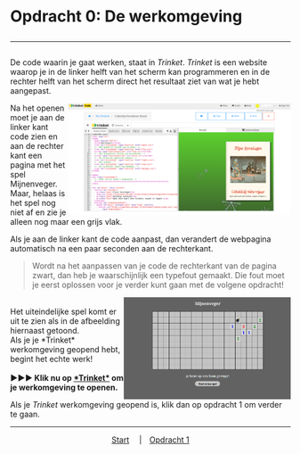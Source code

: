 # Opdracht 0: De werkomgeving<hr>

De code waarin je gaat werken, staat in *Trinket*. *Trinket* is een website waarop je in de linker helft van het scherm kan programmeren en in de rechter helft van het scherm direct het resultaat ziet van wat je hebt aangepast.  

<img src="images/trinket.png" alt="drawing" width="400" align="right"/>

Na het openen moet je aan de linker kant code zien en aan de rechter kant een pagina met het spel Mijnenveger. Maar, helaas is het spel nog niet af en zie je alleen nog maar een grijs vlak.

Als je aan de linker kant de code aanpast, dan verandert de webpagina automatisch na een paar seconden aan de rechterkant. 

 > Wordt na het aanpassen van je code de rechterkant van de pagina zwart, dan heb je waarschijnlijk een typefout gemaakt. Die fout moet je eerst oplossen voor je verder kunt gaan met de volgene opdracht!

<img src="images/mijnenveger0_1.png" alt="drawing" width="300" align="right"/>
<br>
Het uiteindelijke spel komt er uit te zien als in de afbeelding hiernaast getoond.  
<br>
Als je je *Trinket* werkomgeving geopend hebt, begint het echte werk!<br> 
<br>
<b>▶▶▶ Klik nu op <a href="https://trinket.io/embed/html/xxxxxxxxxxxx" target="_blank">*Trinket*</a> om je werkomgeving te openen.</b>   

Als je *Trinket* werkomgeving geopend is, klik dan op opdracht 1 om verder te gaan.
<hr>
<center>
<a href="./Instructies.md">Start</a>&emsp; 
|&emsp;<a href="./mijnenveger-opdracht1.md">Opdracht 1</a>
</center>
